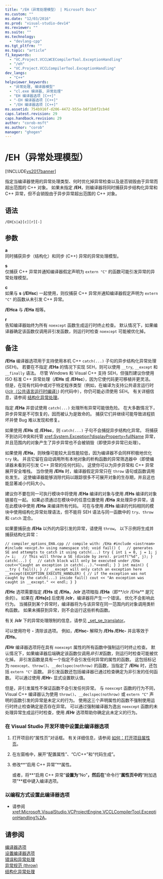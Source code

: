 ```yaml
---
title: "/EH（异常处理模型） | Microsoft Docs"
ms.custom: ""
ms.date: "12/03/2016"
ms.prod: "visual-studio-dev14"
ms.reviewer: ""
ms.suite: ""
ms.technology: 
  - "devlang-cpp"
ms.tgt_pltfrm: ""
ms.topic: "article"
f1_keywords: 
  - "VC.Project.VCCLWCECompilerTool.ExceptionHandling"
  - "/eh"
  - "VC.Project.VCCLCompilerTool.ExceptionHandling"
dev_langs: 
  - "C++"
helpviewer_keywords: 
  - "异常处理, 编译器模型"
  - "cl.exe 编译器, 异常处理"
  - "EH 编译器选项 [C++]"
  - "-EH 编译器选项 [C++]"
  - "/EH 编译器选项 [C++]"
ms.assetid: 754b916f-d206-4472-b55a-b6f1b0f2cb4d
caps.latest.revision: 29
caps.handback.revision: 29
author: "corob-msft"
ms.author: "corob"
manager: "ghogen"
---
```

# /EH（异常处理模型）
[!INCLUDE[vs2017banner](../../assembler/inline/includes/vs2017banner.md)]

指定当编译器使用的异常处理类型、何时优化掉异常检查以及是否销毁由于异常而超出范围的 C\+\+ 对象。 如果未指定 **\/EH**，则编译器将同时捕获异步结构化异常和 C\+\+ 异常，但不会销毁由于异步异常超出范围的 C\+\+ 对象。  
  
## 语法  
  
```  
/EH{s|a}[c][r][-]  
```  
  
## 参数  
 **a**  
 同时捕获异步（结构化）和同步 \(C\+\+\) 异常的异常处理模型。  
  
 **s**  
 仅捕获 C\+\+ 异常并通知编译器假定声明为 `extern "C"` 的函数可能引发异常的异常处理模型。  
  
 **c**  
 如果与 **s** \(**\/EHsc**\) 一起使用，则仅捕获 C\+\+ 异常并通知编译器假定声明为 `extern "C"` 的函数从未引发 C\+\+ 异常。  
  
 **\/EHca** 与 **\/EHa** 相等。  
  
 **r**  
 告知编译器始终为所有 `noexcept` 函数生成运行时终止检查。 默认情况下，如果编译器确定该函数仅调用非引发函数，则运行时检查 `noexcept` 可能被优化掉。  
  
## 备注  
 **\/EHa** 编译器选项用于支持使用本机 C\+\+ `catch(...)` 子句的异步结构化异常处理 \(SEH\)。 若要在不指定 **\/EHa** 的情况下实现 SEH，则可以使用 `__try`, `__except` 和 `__finally` 语法。 尽管 Windows 和 Visual C\+\+ 支持 SEH，但强烈建议你使用 ISO 标准 C\+\+ 异常处理（**\/EHs** 或 **\/EHsc**），因为它使代码更可移植并更灵活。 但是，在现有代码中或对于特定程序类型（例如，在编译为支持公共语言运行时 \([\/clr（公共语言运行时编译）](../../build/reference/clr-common-language-runtime-compilation.md)\) 的代码中），你仍可能必须使用 SEH。 有关详细信息，请参阅 [结构化异常处理](../../cpp/structured-exception-handling-c-cpp.md)。  
  
 指定 **\/EHa** 并尝试使用 `catch(...)` 处理所有异常可能很危险。 在大多数情况下，异步异常是不可恢复的，因而被认为是致命的。 捕获它们并继续可能导致进程损坏并使 Bug 难以发现和修复。  
  
 如果使用 **\/EHs** 或 **\/EHsc**，则 `catch(...)` 子句不会捕捉异步结构化异常。 将捕获不到访问冲突和托管 <xref:System.Exception?displayProperty=fullName> 异常，并且范围内的对象产生了异步异常也不会被销毁（即使异步异常已处理）。  
  
 如果使用 **\/EHa**，则映像可能较大且性能较低，因为编译器不会同样积极地优化 `try` 块。 并且它留在自动调用所有本地对象的析构函数的异常筛选器中（即使编译器未看到可引发 C\+\+ 异常的任何代码）。 这使你可以为异步异常和 C\+\+ 异常展开安全堆栈。 当你使用 **\/EHs** 时，编译器假定异常只在 `throw` 语句或函数调用处发生。 这使编译器能够消除代码以跟踪很多不可展开对象的生存期，并且这也能显著减小代码大小。  
  
 建议你不要在同一可执行模块中将使用 **\/EHa** 编译的对象与使用 **\/EHs** 编译的对象链接在一起。 如果必须通过在模块中的任意位置使用 **\/EHa** 来处理异步异常，请在此模块中使用 **\/EHa** 来编译所有代码。 可在与使用 **\/EHs** 编译的代码相同的模块中使用结构化异常处理语法，但不能将 SEH 语法与同一函数中的 `try`、`throw` 和 `catch` 混合。  
  
 如果要捕获由 **\/EHa** 以外的内容引发的异常，请使用 `throw`。 以下示例将生成并捕获结构化异常：  
  
```  
// compiler_options_EHA.cpp // compile with: /EHa #include <iostream> #include <excpt.h> using namespace std; void fail() {   // generates SE and attempts to catch it using catch(...) try { int i = 0, j = 1; j /= i;   // This will throw a SE (divide by zero). printf("%d", j); } catch(...) {   // catch block will only be executed under /EHa cout<<"Caught an exception in catch(...)."<<endl; } } int main() { __try { fail(); } // __except will only catch an exception here __except(EXCEPTION_EXECUTE_HANDLER) { // if the exception was not caught by the catch(...) inside fail() cout << "An exception was caught in __except." << endl; } }  
```  
  
 **\/EHc** 选项需要指定 **\/EHs** 或 **\/EHa**。**\/clr** 选项暗指 **\/EHa**（即**\/clr \/EHa** 是冗余的）。 如果在 **\/EHs\[c\]** 后使用 **\/clr**，编译器将产生一个错误。 优化不会影响此行为。 当捕获到某个异常时，编译器将为与该异常在同一范围内的对象调用类析构函数。 如果未捕获到异常，则不会运行这些析构函数。  
  
 有关 **\/clr** 下的异常处理限制的信息，请参见 [\_set\_se\_translator](../../c-runtime-library/reference/set-se-translator.md)。  
  
 可以使用符号 **\-** 清除该选项。 例如，**\/EHsc\-** 解释为 **\/EHs \/EHc\-** 并且等效于 **\/EHs**。  
  
 **\/EHr** 编译器选项将在具有 `noexcept` 属性的所有函数中强制运行时终止检查。 默认情况下，如果编译器后端确定该函数仅调用*非引发*函数，则运行时检查可能被优化掉。 非引发函数是具有一个指定不会引发任何异常的属性的函数。 这包括标记为 `noexcept`、`throw()`、`__declspec(nothrow)` 的函数，当指定了 **\/EHc** 时，还包括 `extern "C"` 函数。 非引发函数还包括编译器已通过检查确定为非引发的任何函数。 可以通过使用 **\/EHr\-** 显式设置默认值。  
  
 但是，非引发属性不保证函数不会引发任何异常。 与 `noexcept` 函数的行为不同，Visual C\+\+ 编译器认为使用 `throw()`、`__declspec(nothrow)` 或 `extern "C"` 声明的函数引发的异常是未定义的行为。 使用这三个声明属性的函数不强制使用运行时终止检查确定是否存在异常。 可以通过强制编译器为逸出 `noexcept` 函数的未处理异常生成运行时检查，使用 **\/EHr** 选项帮助你确定此未定义的行为。  
  
### 在 Visual Studio 开发环境中设置此编译器选项  
  
1.  打开项目的“属性页”对话框。 有关详细信息，请参阅 [如何：打开项目属性页](../../misc/how-to-open-project-property-pages.md)。  
  
2.  在左窗格中，展开“配置属性”、“C\/C\+\+”和“代码生成”。  
  
3.  修改**“启用 C\+\+ 异常”**属性。  
  
     或者，将**“启用 C\+\+ 异常”**设置为**“No”**，然后在**“命令行”**属性页中的**“附加选项”**框中键入编译选项。  
  
### 以编程方式设置此编译器选项  
  
-   请参阅 <xref:Microsoft.VisualStudio.VCProjectEngine.VCCLCompilerTool.ExceptionHandling%2A>。  
  
## 请参阅  
 [编译器选项](../../build/reference/compiler-options.md)   
 [设置编译器选项](../../build/reference/setting-compiler-options.md)   
 [错误和异常处理](../../cpp/errors-and-exception-handling-modern-cpp.md)   
 [异常规范 \(throw\)](../../cpp/exception-specifications-throw-cpp.md)   
 [结构化异常处理](../../cpp/structured-exception-handling-c-cpp.md)